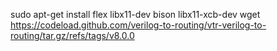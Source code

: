 sudo apt-get install flex libx11-dev bison libx11-xcb-dev
wget https://codeload.github.com/verilog-to-routing/vtr-verilog-to-routing/tar.gz/refs/tags/v8.0.0
